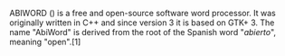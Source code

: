 ABIWORD () is a free and open-source software word processor. It was originally written in C++ and since version 3 it is based on GTK+ 3. The name "AbiWord" is derived from the root of the Spanish word "_abierto_", meaning "open".[1]
